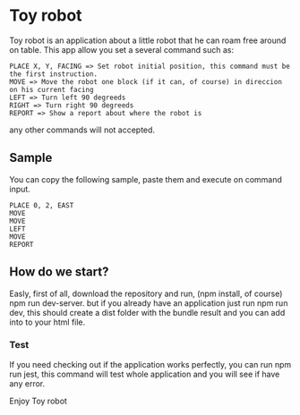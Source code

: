 # Toy robot

Toy robot is an application about a little robot that he can roam free around on table. This app allow you set a several command such as:

```
PLACE X, Y, FACING => Set robot initial position, this command must be the first instruction.
MOVE => Move the robot one block (if it can, of course) in direccion on his current facing
LEFT => Turn left 90 degreeds
RIGHT => Turn right 90 degreeds
REPORT => Show a report about where the robot is
```

any other commands will not accepted.

## Sample

You can copy the following sample, paste them and execute on command input.
```
PLACE 0, 2, EAST
MOVE
MOVE
LEFT
MOVE
REPORT
```
## How do we start?

Easly, first of all, download the repository and run, (npm install, of course) npm run dev-server. 
but if you already have an application just run npm run dev, this should create a dist folder with the bundle result and you can add 
into to your html file.

### Test

If you need checking out if the application works perfectly, you can run npm run jest, this command will test whole application and you
will see if have any error.

Enjoy Toy robot

